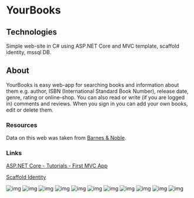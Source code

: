 # YourBooks

## Technologies
Simple web-site in C# using ASP.NET Core and MVC template, scaffold identity, mssql DB.

## About
YourBooks is easy web-app for searching books and information about them e.g. author, ISBN (International Standard Book Number), release date, genre, rating or online-shop. You can also read or write (if you are logged in) comments and reviews. When you sign in you can add your own books, edit or delete them.

### Resources
Data on this web was taken from [Barnes & Noble](https://www.barnesandnoble.com/).

### Links
[ASP.NET Core - Tutorials - First MVC App](https://docs.microsoft.com/en-us/aspnet/core/tutorials/first-mvc-app/?view=aspnetcore-2.2)

[Scaffold Identity](https://docs.microsoft.com/en-us/aspnet/core/security/authentication/scaffold-identity?view=aspnetcore-2.2&tabs=visual-studio)

![img](https://github.com/emanuelzaymus/YourBooks/blob/master/readme_imgs/YourBooks_prez01.PNG)
![img](https://github.com/emanuelzaymus/YourBooks/blob/master/readme_imgs/YourBooks_prez02.PNG)
![img](https://github.com/emanuelzaymus/YourBooks/blob/master/readme_imgs/YourBooks_prez03.PNG)
![img](https://github.com/emanuelzaymus/YourBooks/blob/master/readme_imgs/YourBooks_prez04.PNG)
![img](https://github.com/emanuelzaymus/YourBooks/blob/master/readme_imgs/YourBooks_prez05.PNG)
![img](https://github.com/emanuelzaymus/YourBooks/blob/master/readme_imgs/YourBooks_prez06.PNG)
![img](https://github.com/emanuelzaymus/YourBooks/blob/master/readme_imgs/YourBooks_prez07.PNG)
![img](https://github.com/emanuelzaymus/YourBooks/blob/master/readme_imgs/YourBooks_prez08.PNG)
![img](https://github.com/emanuelzaymus/YourBooks/blob/master/readme_imgs/YourBooks_prez09.PNG)
![img](https://github.com/emanuelzaymus/YourBooks/blob/master/readme_imgs/YourBooks_prez10.PNG)
![img](https://github.com/emanuelzaymus/YourBooks/blob/master/readme_imgs/YourBooks_prez11.PNG)
